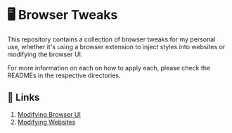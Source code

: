 # 🖥️ Browser Tweaks
This repository contains a collection of browser tweaks for my personal use, whether it's using a browser extension to inject styles into websites or modifying the browser UI.

For more information on each on how to apply each, please check the READMEs in the respective directories.

## 🔗 Links
1. [Modifying Browser UI](https://github.com/andyltang/Browser-Tweaks/tree/main/browser)
2. [Modifying Websites](https://github.com/andyltang/Browser-Tweaks/tree/main/websites)
